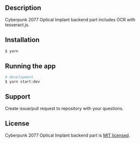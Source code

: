 ## Description

Cyberpunk 2077 Optical Implant backend part includes OCR with tesseract.js.

## Installation

```bash
$ yarn
```

## Running the app

```bash
# development
$ yarn start:dev
```


## Support

Create issue/pull request to repository with your questions.

## License

Cyberpunk 2077 Optical Implant backend part is [MIT licensed](LICENSE).

